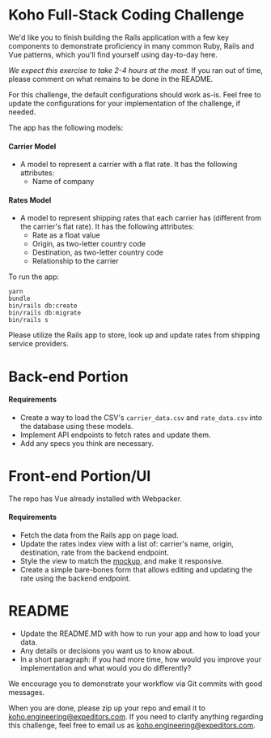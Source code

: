 # Koho Full-Stack Coding Challenge

We'd like you to finish building the Rails application with a few key components to demonstrate proficiency in many common Ruby, Rails and Vue patterns, which you'll find yourself using day-to-day here.

*We expect this exercise to take 2-4 hours at the most.* If you ran out of time, please comment on what remains to be done in the README.

For this challenge, the default configurations should work as-is. Feel free to update the configurations for your implementation of the challenge, if needed.

The app has the following models:

#### Carrier Model
* A model to represent a carrier with a flat rate. It has the following attributes:
  * Name of company

#### Rates Model
* A model to represent shipping rates that each carrier has (different from the carrier's flat rate). It has the following attributes:
  * Rate as a float value
  * Origin, as two-letter country code
  * Destination, as two-letter country code
  * Relationship to the carrier

To run the app:
```
yarn
bundle
bin/rails db:create
bin/rails db:migrate
bin/rails s
```
Please utilize the Rails app to store, look up and update rates from shipping service providers.
# Back-end Portion

#### Requirements
* Create a way to load the CSV's `carrier_data.csv` and `rate_data.csv` into the database using these models.
* Implement API endpoints to fetch rates and update them.
* Add any specs you think are necessary.

# Front-end Portion/UI
The repo has Vue already installed with Webpacker.

#### Requirements
* Fetch the data from the Rails app on page load.
* Update the rates index view with a list of: carrier's name, origin, destination, rate from the backend endpoint.
* Style the view to match the [mockup](https://www.figma.com/file/HSbd9xjW2S1gsx5EL0bK91/F%2FE-Challenge?node-id=0%3A1), and make it responsive.
* Create a simple bare-bones form that allows editing and updating the rate using the backend endpoint.

# README
* Update the README.MD with how to run your app and how to load your data.
* Any details or decisions you want us to know about.
* In a short paragraph: if you had more time, how would you improve your implementation and what would you do differently?

We encourage you to demonstrate your workflow via Git commits with good messages.

When you are done, please zip up your repo and email it to koho.engineering@expeditors.com. If you need to clarify anything regarding this challenge, feel free to email us as koho.engineering@expeditors.com.
